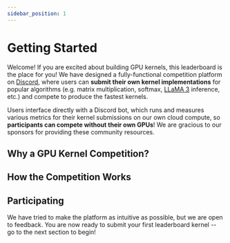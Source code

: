 ```yaml
---
sidebar_position: 1
---
```


# Getting Started
Welcome! If you are excited about building GPU kernels, this leaderboard is the place for you! We
have designed a fully-functional competition platform on [Discord](https://discord.com/), where users can **submit their own
kernel implementations** for popular algorithms (e.g. matrix multiplication, softmax, [LLaMA 3](https://ai.meta.com/blog/meta-llama-3/) inference, etc.) and compete to produce the fastest kernels.

Users interface directly with a Discord bot, which runs and measures various metrics for their
kernel submissions on our own cloud compute, so **participants can compete without their own GPUs**!
We are gracious to our sponsors for providing these community resources.

## Why a GPU Kernel Competition?

## How the Competition Works

## Participating
We have tried to make the platform as intuitive as possible, but we are open to feedback. You are
now ready to submit your first leaderboard kernel -- go to the next section to begin!


